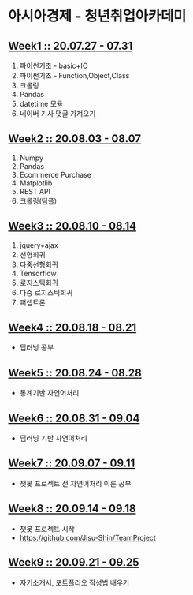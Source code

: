 # 아시아경제 - 청년취업아카데미

## [Week1 :: 20.07.27 - 07.31](https://github.com/Jisu-Shin/YouthEmployAcademy/tree/master/week1)
1. 파이썬기초 - basic+IO
2. 파이썬기초 - Function,Object,Class
3. 크롤링
4. Pandas
5. datetime 모듈
6. 네이버 기사 댓글 가져오기



## [Week2 :: 20.08.03 - 08.07](https://github.com/Jisu-Shin/YouthEmployAcademy/tree/master/week2)
1. Numpy
2. Pandas
3. Ecommerce Purchase
5. Matplotlib
6. REST API
7. 크롤링(팀플)



## [Week3 :: 20.08.10 - 08.14](https://github.com/Jisu-Shin/YouthEmployAcademy/tree/master/week3)

1. jquery+ajax
2. 선형회귀
3. 다중선형회귀
4. Tensorflow
5. 로지스틱회귀
6. 다중 로지스틱회귀
7. 퍼셉트론





## [Week4 :: 20.08.18 - 08.21](https://github.com/Jisu-Shin/YouthEmployAcademy/tree/master/week4)

- 딥러닝 공부



## [Week5 :: 20.08.24 - 08.28](https://github.com/Jisu-Shin/YouthEmployAcademy/tree/master/week5)

- 통계기반 자연어처리



## [Week6 :: 20.08.31 - 09.04](https://github.com/Jisu-Shin/YouthEmployAcademy/tree/master/week6)

- 딥러닝 기반 자연어처리



## [Week7 :: 20.09.07 - 09.11](https://github.com/Jisu-Shin/YouthEmployAcademy/tree/master/week7)

- 챗봇 프로젝트 전 자연어처리 이론 공부



## [Week8 :: 20.09.14 - 09.18](https://github.com/Jisu-Shin/YouthEmployAcademy/tree/master/week8)

- 챗봇 프로젝트 시작
- https://github.com/Jisu-Shin/TeamProject



## [Week9 :: 20.09.21 - 09.25](https://github.com/Jisu-Shin/YouthEmployAcademy/tree/master/week9) 

- 자기소개서, 포트폴리오 작성법 배우기

